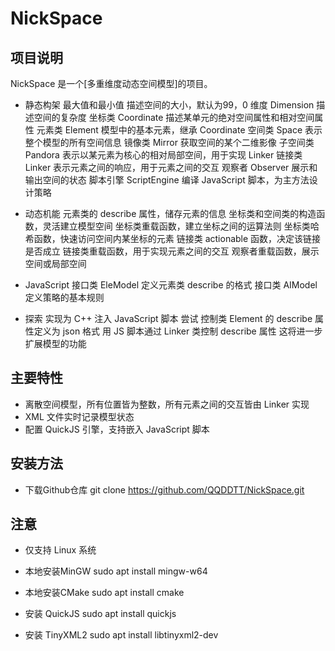 # NickSpace

## 项目说明
NickSpace 是一个[多重维度动态空间模型]的项目。
 - 静态构架
 最大值和最小值 描述空间的大小，默认为99，0
 维度 Dimension 描述空间的复杂度
 坐标类 Coordinate 描述某单元的绝对空间属性和相对空间属性
 元素类 Element 模型中的基本元素，继承 Coordinate
 空间类 Space 表示整个模型的所有空间信息
 镜像类 Mirror 获取空间的某个二维影像
 子空间类 Pandora 表示以某元素为核心的相对局部空间，用于实现 Linker
 链接类 Linker 表示元素之间的响应，用于元素之间的交互
 观察者 Observer 展示和输出空间的状态
 脚本引擎 ScriptEngine 编译 JavaScript 脚本，为主方法设计策略



 - 动态机能
 元素类的 describe 属性，储存元素的信息
 坐标类和空间类的构造函数，灵活建立模型空间
 坐标类重载函数，建立坐标之间的运算法则
 坐标类哈希函数，快速访问空间内某坐标的元素
 链接类 actionable 函数，决定该链接是否成立
 链接类重载函数，用于实现元素之间的交互
 观察者重载函数，展示空间或局部空间

 - JavaScript
 接口类 EleModel 定义元素类 describe 的格式
 接口类 AIModel 定义策略的基本规则

 - 探索
 实现为 C++ 注入 JavaScript 脚本
 尝试 控制类 Element 的 describe 属性定义为 json 格式
      用 JS 脚本通过 Linker 类控制 describe 属性
      这将进一步扩展模型的功能

## 主要特性
 - 离散空间模型，所有位置皆为整数，所有元素之间的交互皆由 Linker 实现
 - XML 文件实时记录模型状态
 - 配置 QuickJS 引擎，支持嵌入 JavaScript 脚本

## 安装方法

 - 下载Github仓库
git clone https://github.com/QQDDTT/NickSpace.git


## 注意
 - 仅支持 Linux 系统

 - 本地安装MinGW
   sudo apt install mingw-w64

 - 本地安装CMake
   sudo apt install cmake

 - 安装 QuickJS
   sudo apt install quickjs

 - 安装 TinyXML2
   sudo apt install libtinyxml2-dev


